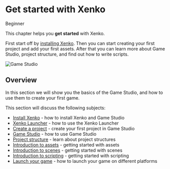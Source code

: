 # Get started with Xenko

<span class="label label-doc-level">Beginner</span>

This chapter helps you **get started** with Xenko. 

First start off by [installing Xenko](install-xenko.md).
Then you can start creating your first project and add your first assets. 
After that you can learn more about Game Studio, project structure, and find out how to write scripts. 

![Game Studio](media/getting-started.png)

## Overview

In this section we will show you the basics of the Game Studio, and how to use them to create your first game. 

This section will discuss the following subjects:

* [Install Xenko](install-xenko.md) - how to install Xenko and Game Studio
* [Xenko Launcher](xenko-launcher.md) - how to use the Xenko Launcher
* [Create a project](create-a-project.md) - create your first project in Game Studio
* [Game Studio](game-studio.md) - how to use Game Studio
* [Project structure](project-structure.md) - learn about project structures
* [Introduction to assets](introduction-to-assets.md) - getting started with assets
* [Introduction to scenes](introduction-to-scenes.md) - getting started with scenes
* [Introduction to scripting](introduction-to-scripting.md) - getting started with scripting
* [Launch your game](launch-a-game.md) - how to launch your game on different platforms
